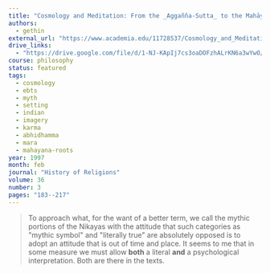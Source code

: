 ```yaml
---
title: "Cosmology and Meditation: From the _Aggañña-Sutta_ to the Mahāyāna"
authors:
  - gethin
external_url: "https://www.academia.edu/11728537/Cosmology_and_Meditation_From_the_Aggañña-Sutta_to_the_Mahāyāna"
drive_links:
  - "https://drive.google.com/file/d/1-NJ-KApIj7cs3oaDOFzhALrKN6a3wYwO/view?usp=drivesdk"
course: philosophy
status: featured
tags:
  - cosmology
  - ebts
  - myth
  - setting
  - indian
  - imagery
  - karma
  - abhidhamma
  - mara
  - mahayana-roots
year: 1997
month: feb
journal: "History of Religions"
volume: 36
number: 3
pages: "183--217"
---
```


> To approach what, for the want of a better term, we call the mythic portions of the Nikayas with the attitude that such categories as "mythic symbol" and "literally true" are absolutely opposed is to adopt an attitude that is out of time and place. It seems to me that in some measure we must allow **both** a literal **and** a psychological interpretation. Both are there in the texts.
